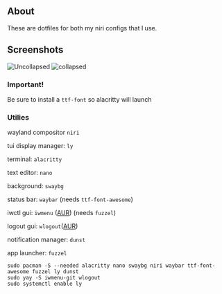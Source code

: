 ## About
These are dotfiles for both my niri configs that I use.

## Screenshots
![Uncollapsed](https://github.com/user-attachments/assets/bb7c5e38-b51a-48cc-a4da-6b70034af426)
![collapsed](https://github.com/user-attachments/assets/f7b0e0c7-88d3-4ebf-97b5-a9b18debc8d4)

### Important!
Be sure to install a ```ttf-font``` so alacritty will launch

### Utilies
wayland compositor ```niri```

tui display manager: ```ly```

terminal: ```alacritty```

text editor: ```nano```

background: ```swaybg```

status bar: ```waybar``` (needs ```ttf-font-awesome```)

iwctl gui: ```iwmenu``` ([AUR](https://aur.archlinux.org/packages/iwmenu-git)) (needs ```fuzzel```)

logout gui: ```wlogout```([AUR](https://aur.archlinux.org/packages/iwmenu-git)) 

notification manager: ```dunst```

app launcher: ```fuzzel```



```
sudo pacman -S --needed alacritty nano swaybg niri waybar ttf-font-awesome fuzzel ly dunst
sudo yay -S iwmenu-git wlogout
sudo systemctl enable ly
```








